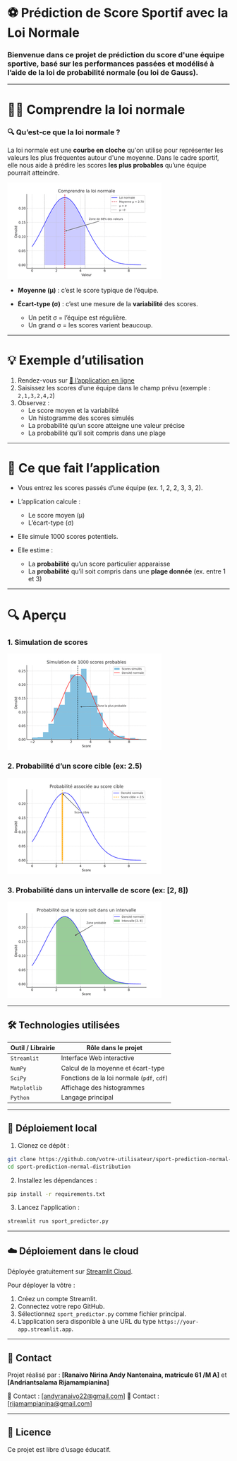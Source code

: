 # ⚽ Prédiction de Score Sportif avec la Loi Normale

### Bienvenue dans ce projet de prédiction du score d'une équipe sportive, basé sur **les performances passées** et modélisé à l’aide de la **loi de probabilité normale (ou loi de Gauss)**.

---

# 🧑‍🏫 Comprendre la loi normale

### 🔍 Qu’est-ce que la **loi normale** ?

La loi normale est une **courbe en cloche** qu'on utilise pour représenter les valeurs les plus fréquentes autour d'une moyenne. Dans le cadre sportif, elle nous aide à prédire les scores **les plus probables** qu’une équipe pourrait atteindre.

![Loi Normale](assets/gauss_curve.png)

- **Moyenne (μ)** : c’est le score typique de l’équipe.
- **Écart-type (σ)** : c’est une mesure de la **variabilité** des scores.

  - Un petit σ = l’équipe est régulière.
  - Un grand σ = les scores varient beaucoup.

---

# 💡 Exemple d’utilisation

1. Rendez-vous sur [🔗 l’application en ligne](https://sport-prediction.streamlit.app)
2. Saisissez les scores d’une équipe dans le champ prévu (exemple : `2,1,3,2,4,2`)
3. Observez :
   - Le score moyen et la variabilité
   - Un histogramme des scores simulés
   - La probabilité qu’un score atteigne une valeur précise
   - La probabilité qu’il soit compris dans une plage

---

# 🧠 Ce que fait l’application

- Vous entrez les scores passés d’une équipe (ex. 1, 2, 2, 3, 3, 2).
- L’application calcule :

  - Le score moyen (μ)
  - L’écart-type (σ)

- Elle simule 1000 scores potentiels.
- Elle estime :

  - La **probabilité** qu’un score particulier apparaisse
  - La **probabilité** qu’il soit compris dans une **plage donnée** (ex. entre 1 et 3)

---

# 🔍 Aperçu

### 1. Simulation de scores

![Simulation](assets/sim1.png)

### 2. Probabilité d’un score cible (ex: 2.5)

![Score cible](assets/score1.png)

### 3. Probabilité dans un intervalle de score (ex: [2, 8])

![Intervalle](assets/int1.png)

---

## 🛠️ Technologies utilisées

| Outil / Librairie | Rôle dans le projet                        |
| ----------------- | ------------------------------------------ |
| `Streamlit`       | Interface Web interactive                  |
| `NumPy`           | Calcul de la moyenne et écart-type         |
| `SciPy`           | Fonctions de la loi normale (`pdf`, `cdf`) |
| `Matplotlib`      | Affichage des histogrammes                 |
| `Python`          | Langage principal                          |

---

## 🚀 Déploiement local

1. Clonez ce dépôt :

```bash
git clone https://github.com/votre-utilisateur/sport-prediction-normal-distribution.git
cd sport-prediction-normal-distribution
```

2. Installez les dépendances :

```bash
pip install -r requirements.txt
```

3. Lancez l'application :

```bash
streamlit run sport_predictor.py
```

---

## ☁️ Déploiement dans le cloud

Déployée gratuitement sur [Streamlit Cloud](https://streamlit.io/cloud).

Pour déployer la vôtre :

1. Créez un compte Streamlit.
2. Connectez votre repo GitHub.
3. Sélectionnez `sport_predictor.py` comme fichier principal.
4. L’application sera disponible à une URL du type `https://your-app.streamlit.app`.

---

## 📧 Contact

Projet réalisé par : 
**[Ranaivo Nirina Andy Nantenaina, matricule 61 /M A]** et 
**[Andriantsalama Rijamampianina]**

📩 Contact : \[[andyranaivo22@gmail.com](mailto:andyranaivo861@gmail.com)]
📩 Contact : \[[rijamampianina@gmail.com](mailto:rijamampianina@gmail.com)]

---

## 📄 Licence

Ce projet est libre d’usage éducatif.
